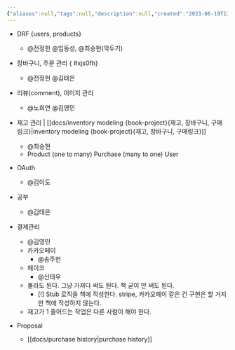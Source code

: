 ```yaml
---
{"aliases":null,"tags":null,"description":null,"created":"2023-06-19T13:25:48","updated":"2023-07-15T21:30:21","title":"20230624 까지 진행할 구현사항 {book-project}","dg-publish":true,"permalink":"/docs/20230624 까지 진행할 구현사항 {book-project}/","dgPassFrontmatter":true}
---
```



- DRF {users, products}
	- @전정헌 @임동성, @최승현(깍두기)
- 장바구니, 주문 관리
{ #xjs0fh}

	- @전정헌 @김태은
- 리뷰(comment), 이미지 관리
	- @노희연 @김영민
- 재고 관리 | [[docs/inventory modeling {book-project}{재고, 장바구니, 구매링크}\|inventory modeling {book-project}{재고, 장바구니, 구매링크}]]
	- @최승현
	- Product (one to many) Purchase (many to one) User
- OAuth
	- @김이도
- 공부
	- @김태은
- 결제관리
	- @김영민
	- 카카오페이
		- @송주헌
	- 페이코
		- @신태우
	- 몰라도 된다. 그냥 가져다 써도 된다. 책 굳이 안 써도 된다.
		- [!] Stub 로직을 책에 작성한다. stripe, 카카오페이 같은 건 구현은 할 거지만 책에 작성하지 않는다.
	- 재고가 1 줄어드는 작업은 다른 사람이 해야 한다.
- Proposal
	- [[docs/purchase history\|purchase history]]
